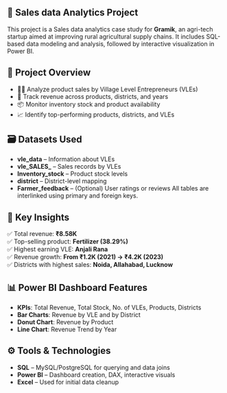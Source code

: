 ## 🌾 Sales data Analytics Project

This project is a Sales data analytics case study for **Gramik**, an agri-tech startup aimed at improving rural agricultural supply chains. It includes SQL-based data modeling and analysis, followed by interactive visualization in Power BI.

## 🧩 Project Overview
- 🧑‍🌾 Analyze product sales by Village Level Entrepreneurs (VLEs)
- 🧮 Track revenue across products, districts, and years
- 📦 Monitor inventory stock and product availability
- 📈 Identify top-performing products, districts, and VLEs

## 🗃️ Datasets Used

- **vle_data** – Information about VLEs
- **vle_SALES_** – Sales records by VLEs
- **Inventory_stock** – Product stock levels
- **district** – District-level mapping
- **Farmer_feedback** – (Optional) User ratings or reviews
All tables are interlinked using primary and foreign keys.

## 🧠 Key Insights
✅ Total revenue: **₹8.58K**  
✅ Top-selling product: **Fertilizer (38.29%)**  
✅ Highest earning VLE: **Anjali Rana**  
✅ Revenue growth: **From ₹1.2K (2021) → ₹4.2K (2023)**  
✅ Districts with highest sales: **Noida, Allahabad, Lucknow**

## 📊 Power BI Dashboard Features
- **KPIs**: Total Revenue, Total Stock, No. of VLEs, Products, Districts  
- **Bar Charts**: Revenue by VLE and by District  
- **Donut Chart**: Revenue by Product  
- **Line Chart**: Revenue Trend by Year  

## ⚙️ Tools & Technologies
- **SQL** – MySQL/PostgreSQL for querying and data joins
- **Power BI** – Dashboard creation, DAX, interactive visuals
- **Excel** – Used for initial data cleanup



